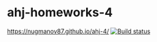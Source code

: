 # ahj-homeworks-4

https://nugmanov87.github.io/ahj-4/
[![Build status](https://ci.appveyor.com/api/projects/status/3pyxd6afltc8knb8?svg=true)](https://ci.appveyor.com/project/nugmanov87/ahj-4)
